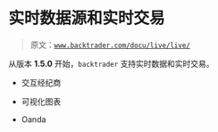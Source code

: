 # 实时数据源和实时交易

> 原文：[`www.backtrader.com/docu/live/live/`](https://www.backtrader.com/docu/live/live/)

从版本 **1.5.0** 开始，`backtrader` 支持实时数据和实时交易。

+   交互经纪商

+   可视化图表

+   Oanda
